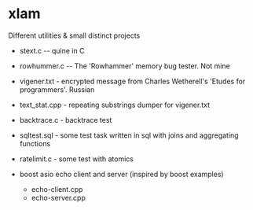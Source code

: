 # xlam
Different utilities &amp; small distinct projects 

* stext.c -- quine in C

* rowhummer.c -- The 'Rowhammer' memory bug tester. Not mine


* vigener.txt - encrypted message from Charles Wetherell's
	      'Etudes for programmers'. Russian
* text_stat.cpp - repeating substrings dumper for vigener.txt

* backtrace.c - backtrace test

* sqltest.sql - some test task written in sql
	        with joins and aggregating functions

* ratelimit.c - some test with atomics

* boost asio echo client and server (inspired by boost examples)
    * echo-client.cpp
    * echo-server.cpp

